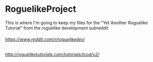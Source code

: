 # RoguelikeProject

This is where I'm going to keep my files for the "Yet Another Roguelike Tutorial" from the roguelike development subreddit
###### https://www.reddit.com/r/roguelikedev/
###### http://rogueliketutorials.com/tutorials/tcod/v2/
